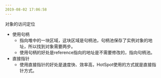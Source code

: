 ```yaml
---
2019-08-02 17:06:58
---
```






对象的访问定位

- 使用句柄
  - 指向堆中的一块区域，这块区域是句柄池，句柄池保存了实例对象的地址，所以找到对象需要两步。
  - 使用句柄的好处是reference指向的地址是不需要修改的，指向句柄池。
- 直接指针
  - 使用直接指针的好处是速度快、效率高，HotSpot使用的方式就是直接指针方式。


